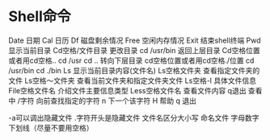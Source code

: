 # Shell命令

Date  日期
Cal   日历
Df  磁盘剩余情况
Free 空闲内存情况
Exit 结束shell终端
Pwd   显示当前目录
Cd空格/文件目录   更改目录 cd /usr/bin
返回上层目录   Cd空格位置或者用cd空格..  cd /usr  cd ..
转向下层目录   cd空格位置或者用cd空格./位置  cd /usr/bin cd ./bin
Ls  显示当前目录内容(文件名)
Ls空格文件夹    查看指定文件夹的文件
Ls空格～文件夹 查看当前文件夹和指定文件夹文件
Ls空格-l        具体文件信息
File空格文件名  介绍文件主要信息类型
Less空格文件名  查看文件内容 q退出
查看中  /字符  向前查找指定的字符 n 下一个该字符
H 帮助 q 退出

-a可以调出隐藏文件 .字符开头是隐藏文件
文件名区分大小写  命名文件  字母数字下划线（尽量不要用空格） 

